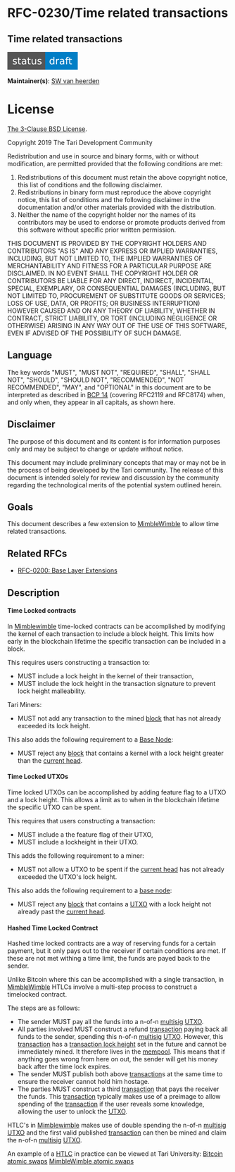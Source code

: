 # RFC-0230/Time related transactions

## Time related transactions

![status: draft](theme/images/status-draft.svg)

**Maintainer(s)**: [SW van heerden](https://github.com/SWvheerden)

# License

[ The 3-Clause BSD License](https://opensource.org/licenses/BSD-3-Clause).

Copyright 2019 The Tari Development Community

Redistribution and use in source and binary forms, with or without modification, are permitted provided that the
following conditions are met:

1. Redistributions of this document must retain the above copyright notice, this list of conditions and the following
   disclaimer.
2. Redistributions in binary form must reproduce the above copyright notice, this list of conditions and the following
   disclaimer in the documentation and/or other materials provided with the distribution.
3. Neither the name of the copyright holder nor the names of its contributors may be used to endorse or promote products
   derived from this software without specific prior written permission.

THIS DOCUMENT IS PROVIDED BY THE COPYRIGHT HOLDERS AND CONTRIBUTORS "AS IS" AND ANY EXPRESS OR IMPLIED WARRANTIES,
INCLUDING, BUT NOT LIMITED TO, THE IMPLIED WARRANTIES OF MERCHANTABILITY AND FITNESS FOR A PARTICULAR PURPOSE ARE
DISCLAIMED. IN NO EVENT SHALL THE COPYRIGHT HOLDER OR CONTRIBUTORS BE LIABLE FOR ANY DIRECT, INDIRECT, INCIDENTAL,
SPECIAL, EXEMPLARY, OR CONSEQUENTIAL DAMAGES (INCLUDING, BUT NOT LIMITED TO, PROCUREMENT OF SUBSTITUTE GOODS OR
SERVICES; LOSS OF USE, DATA, OR PROFITS; OR BUSINESS INTERRUPTION) HOWEVER CAUSED AND ON ANY THEORY OF LIABILITY,
WHETHER IN CONTRACT, STRICT LIABILITY, OR TORT (INCLUDING NEGLIGENCE OR OTHERWISE) ARISING IN ANY WAY OUT OF THE USE OF
THIS SOFTWARE, EVEN IF ADVISED OF THE POSSIBILITY OF SUCH DAMAGE.

## Language

The key words "MUST", "MUST NOT", "REQUIRED", "SHALL", "SHALL NOT", "SHOULD", "SHOULD NOT", "RECOMMENDED", 
"NOT RECOMMENDED", "MAY", and "OPTIONAL" in this document are to be interpreted as described in 
[BCP 14](https://tools.ietf.org/html/bcp14) (covering RFC2119 and RFC8174) when, and only when, they appear in all capitals, as 
shown here.

## Disclaimer

The purpose of this document and its content is for information purposes only and may be subject to change or update
without notice.

This document may include preliminary concepts that may or may not be in the process of being developed by the Tari
community. The release of this document is intended solely for review and discussion by the community regarding the
technological merits of the potential system outlined herein.

## Goals

This document describes a few extension to [MimbleWimble] to allow time related transactions.

## Related RFCs

* [RFC-0200: Base Layer Extensions](BaseLayerExtensions.md)

## Description

#### Time Locked contracts
In [Mimblewimble] time-locked contracts can be accomplished by modifying the kernel of each transaction to include a
block height. This limits how early in the blockchain lifetime the specific transaction can be included in a block.

This requires users constructing a transaction to:
* MUST include a lock height in the kernel of their transaction,
*  MUST include the lock height in the transaction signature to prevent lock height malleability.

Tari Miners:
* MUST not add any transaction to the mined [block] that has not already exceeded its lock height.

This also adds the following requirement to a [Base Node]:
* MUST reject any [block] that contains a kernel with a lock height greater than the [current head].

#### Time Locked UTXOs
Time locked UTXOs can be accomplished by adding feature flag to a UTXO and a lock height. This allows a limit as to when
 in the blockchain lifetime the specific UTXO can be spent.

This requires that users constructing a transaction:

- MUST include a the feature flag of their UTXO,
- MUST include a lockheight in their UTXO.

This adds the following requirement to a miner:
- MUST not allow a UTXO to be spent if the [current head] has not already exceeded the UTXO's lock height.

This also adds the following requirement to a [base node]:
- MUST reject any [block] that contains a [UTXO] with a lock height not already past the [current head].

#### Hashed Time Locked Contract
Hashed time locked contracts are a way of reserving funds for a certain payment, but it only pays out to the receiver if
certain conditions are met. If these are not met withing a time limit, the funds are payed back to the sender.

Unlike Bitcoin where this can be accomplished with a single transaction, in [MimbleWimble] HTLCs involve a multi-step
process to construct a timelocked contract.

The steps are as follows:
* The sender MUST pay all the funds into a n-of-n [multisig] [UTXO].
* All parties involved MUST construct a refund [transaction] paying back all funds to the sender, spending this n-of-n
  [multisig] [UTXO]. However, this [transaction] has a [transaction lock height](#hashed-time-locked-contract) set in
  the future and cannot be immediately mined. It therefore lives in the [mempool]. This means that if anything goes
  wrong from here on out, the sender will get his money back after the time lock expires.
* The sender MUST publish both above [transaction]s at the same time to ensure the receiver cannot hold him hostage.
* The parties MUST construct a third [transaction] that pays the receiver the funds. This [transaction] typically makes
  use of a preimage to allow spending of the [transaction] if the user reveals some knowledge, allowing the user to
  unlock the [UTXO].

HTLC's in [Mimblewimble] makes use of double spending the n-of-n [multisig] [UTXO] and the
first valid published [transaction] can then be mined and claim the n-of-n [multisig]
[UTXO].

An example of a [HTLC] in practice can be viewed at Tari University:
[Bitcoin atomic swaps](https://tlu.tarilabs.com/protocols/atomic-swaps/AtomicSwaps.html)
[MimbleWimble atomic swaps](https://tlu.tarilabs.com/protocols/grin-protocol-overview/MainReport.html#atomic-swaps)

[HTLC]: Glossary.md#hashed-time-locked-contract
[Mempool]: Glossary.md#mempool
[Mimblewimble]: Glossary.md#mimblewimble
[Base Node]: Glossary.md#base-node
[Block]: Glossary.md#block
[current head]: Glossary.md#current-head
[UTXO]: Glossary.md#unspent-transaction-outputs
[Multisig]: Glossary.md#multisig
[Transaction]: Glossary.md#transaction


